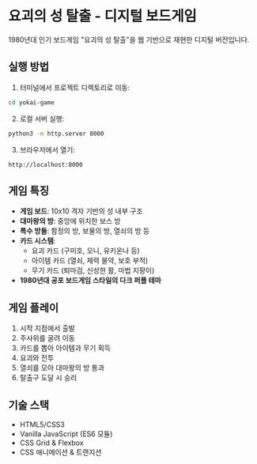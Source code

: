 # 요괴의 성 탈출 - 디지털 보드게임

1980년대 인기 보드게임 "요괴의 성 탈출"을 웹 기반으로 재현한 디지털 버전입니다.

## 실행 방법

1. 터미널에서 프로젝트 디렉토리로 이동:
```bash
cd yokai-game
```

2. 로컬 서버 실행:
```bash
python3 -m http.server 8000
```

3. 브라우저에서 열기:
```
http://localhost:8000
```

## 게임 특징

- **게임 보드**: 10x10 격자 기반의 성 내부 구조
- **대마왕의 방**: 중앙에 위치한 보스 방
- **특수 방들**: 함정의 방, 보물의 방, 열쇠의 방 등
- **카드 시스템**: 
  - 요괴 카드 (구미호, 오니, 유키온나 등)
  - 아이템 카드 (열쇠, 체력 물약, 보호 부적)
  - 무기 카드 (퇴마검, 신성한 활, 마법 지팡이)
- **1980년대 공포 보드게임 스타일의 다크 퍼플 테마**

## 게임 플레이

1. 시작 지점에서 출발
2. 주사위를 굴려 이동
3. 카드를 뽑아 아이템과 무기 획득
4. 요괴와 전투
5. 열쇠를 모아 대마왕의 방 통과
6. 탈출구 도달 시 승리

## 기술 스택

- HTML5/CSS3
- Vanilla JavaScript (ES6 모듈)
- CSS Grid & Flexbox
- CSS 애니메이션 & 트랜지션